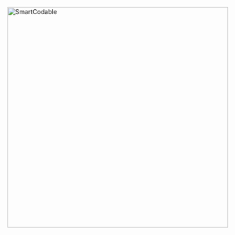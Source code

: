 
<p align="left">
 <img src="https://github-readme-stats.vercel.app/api?username=intsig171&show_icons=true" alt="SmartCodable" title="SmartCodable" width="500"/>
</p>


